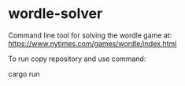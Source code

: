 # wordle-solver

Command line tool for solving the wordle game at: https://www.nytimes.com/games/wordle/index.html

To run copy repository and use command:

cargo run
